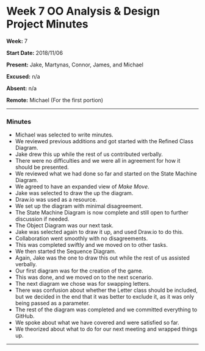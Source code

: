 # Week 7 OO Analysis & Design Project Minutes

__Week:__ 7

__Start Date:__ 2018/11/06

__Present:__ Jake, Martynas, Connor, James, and Michael

__Excused:__ n/a

__Absent:__ n/a

__Remote:__ Michael (For the first portion)

___

### Minutes

- Michael was selected to write minutes.
- We reviewed previous additions and got started with the Refined Class Diagram.
- Jake drew this up while the rest of us contributed verbally.
- There were no difficulties and we were all in agreement for how it should be presented.
- We reviewed what we had done so far and started on the State Machine Diagram.
- We agreed to have an expanded view of _Make Move_.
- Jake was selected to draw the up the diagram.
- Draw.io was used as a resource.
- We set up the diagram with minimal disagreement.
- The State Machine Diagram is now complete and still open to further discussion if needed.
- The Object Diagram was our next task.
- Jake was selected again to draw it up, and used Draw.io to do this.
- Collaboration went smoothly with no disagreements.
- This was completed swiftly and we moved on to other tasks.
- We then started the Sequence Diagram.
- Again, Jake was the one to draw this out while the rest of us assisted verbally.
- Our first diagram was for the creation of the game.
- This was done, and we moved on to the next scenario.
- The next diagram we chose was for swapping letters.
- There was confusion about whether the Letter class should be included, but we decided in the end that it was better to exclude it, as it was only being passed as a parameter.
- The rest of the diagram was completed and we committed everything to GitHub.
- We spoke about what we have covered and were satisfied so far.
- We theorized about what to do for our next meeting and wrapped things up.

___

